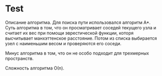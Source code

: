 # Test

Описание алгоритма. 
Для поиска пути использовался алгоритм А*. 
Суть алгоритма в том, что он просматривает соседей текущего узла и считает их вес
при помощи эврестической функции, которя высчитывает манхэттенское расстояние. 
Потом из списка выбирается узел с наименьшим весом и проверяются его соседи.

Минус алгоритма в том, что он не особо подходит для трехмерных пространств.

Сложность алгоритма О(n).